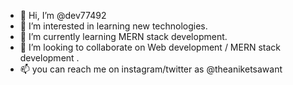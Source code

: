 - 👋 Hi, I’m @dev77492
- 👀 I’m interested in learning new technologies.
- 🌱 I’m currently learning MERN stack development.
- 💞️ I’m looking to collaborate on Web development / MERN stack development . 
- 📫 you can reach me on instagram/twitter as @theaniketsawant

<!---
dev77492/dev77492 is a ✨ special ✨ repository because its `README.md` (this file) appears on your GitHub profile.
You can click the Preview link to take a look at your changes.
--->
